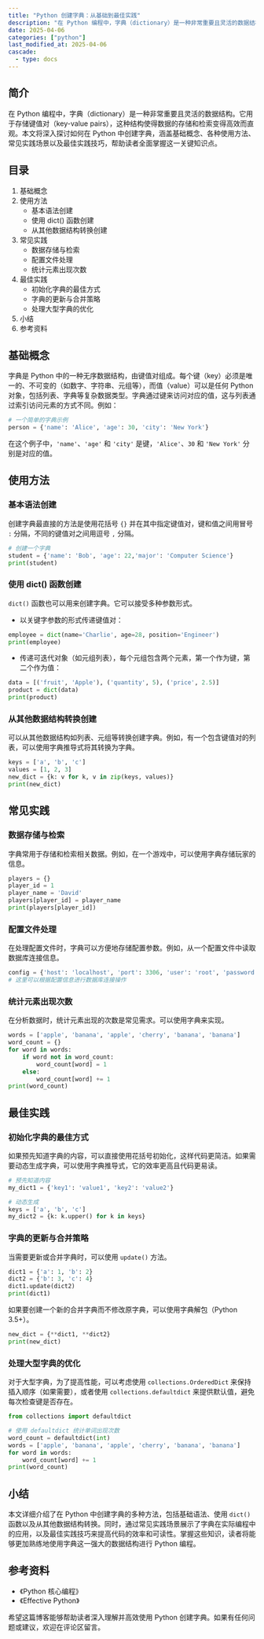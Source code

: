 ```yaml
---
title: "Python 创建字典：从基础到最佳实践"
description: "在 Python 编程中，字典（dictionary）是一种非常重要且灵活的数据结构。它用于存储键值对（key-value pairs），这种结构使得数据的存储和检索变得高效而直观。本文将深入探讨如何在 Python 中创建字典，涵盖基础概念、各种使用方法、常见实践场景以及最佳实践技巧，帮助读者全面掌握这一关键知识点。"
date: 2025-04-06
categories: ["python"]
last_modified_at: 2025-04-06
cascade:
  - type: docs
---
```



## 简介
在 Python 编程中，字典（dictionary）是一种非常重要且灵活的数据结构。它用于存储键值对（key-value pairs），这种结构使得数据的存储和检索变得高效而直观。本文将深入探讨如何在 Python 中创建字典，涵盖基础概念、各种使用方法、常见实践场景以及最佳实践技巧，帮助读者全面掌握这一关键知识点。

<!-- more -->
## 目录
1. 基础概念
2. 使用方法
    - 基本语法创建
    - 使用 dict() 函数创建
    - 从其他数据结构转换创建
3. 常见实践
    - 数据存储与检索
    - 配置文件处理
    - 统计元素出现次数
4. 最佳实践
    - 初始化字典的最佳方式
    - 字典的更新与合并策略
    - 处理大型字典的优化
5. 小结
6. 参考资料

## 基础概念
字典是 Python 中的一种无序数据结构，由键值对组成。每个键（key）必须是唯一的、不可变的（如数字、字符串、元组等），而值（value）可以是任何 Python 对象，包括列表、字典等复杂数据类型。字典通过键来访问对应的值，这与列表通过索引访问元素的方式不同。例如：
```python
# 一个简单的字典示例
person = {'name': 'Alice', 'age': 30, 'city': 'New York'}
```
在这个例子中，`'name'`、`'age'` 和 `'city'` 是键，`'Alice'`、`30` 和 `'New York'` 分别是对应的值。

## 使用方法
### 基本语法创建
创建字典最直接的方法是使用花括号 `{}` 并在其中指定键值对，键和值之间用冒号 `:` 分隔，不同的键值对之间用逗号 `,` 分隔。
```python
# 创建一个字典
student = {'name': 'Bob', 'age': 22,'major': 'Computer Science'}
print(student)
```
### 使用 dict() 函数创建
`dict()` 函数也可以用来创建字典。它可以接受多种参数形式。
- 以关键字参数的形式传递键值对：
```python
employee = dict(name='Charlie', age=28, position='Engineer')
print(employee)
```
- 传递可迭代对象（如元组列表），每个元组包含两个元素，第一个作为键，第二个作为值：
```python
data = [('fruit', 'Apple'), ('quantity', 5), ('price', 2.5)]
product = dict(data)
print(product)
```

### 从其他数据结构转换创建
可以从其他数据结构如列表、元组等转换创建字典。例如，有一个包含键值对的列表，可以使用字典推导式将其转换为字典。
```python
keys = ['a', 'b', 'c']
values = [1, 2, 3]
new_dict = {k: v for k, v in zip(keys, values)}
print(new_dict)
```

## 常见实践
### 数据存储与检索
字典常用于存储和检索相关数据。例如，在一个游戏中，可以使用字典存储玩家的信息。
```python
players = {}
player_id = 1
player_name = 'David'
players[player_id] = player_name
print(players[player_id])
```

### 配置文件处理
在处理配置文件时，字典可以方便地存储配置参数。例如，从一个配置文件中读取数据库连接信息。
```python
config = {'host': 'localhost', 'port': 3306, 'user': 'root', 'password': 'password'}
# 这里可以根据配置信息进行数据库连接操作
```

### 统计元素出现次数
在分析数据时，统计元素出现的次数是常见需求。可以使用字典来实现。
```python
words = ['apple', 'banana', 'apple', 'cherry', 'banana', 'banana']
word_count = {}
for word in words:
    if word not in word_count:
        word_count[word] = 1
    else:
        word_count[word] += 1
print(word_count)
```

## 最佳实践
### 初始化字典的最佳方式
如果预先知道字典的内容，可以直接使用花括号初始化，这样代码更简洁。如果需要动态生成字典，可以使用字典推导式，它的效率更高且代码更易读。
```python
# 预先知道内容
my_dict1 = {'key1': 'value1', 'key2': 'value2'}

# 动态生成
keys = ['a', 'b', 'c']
my_dict2 = {k: k.upper() for k in keys}
```

### 字典的更新与合并策略
当需要更新或合并字典时，可以使用 `update()` 方法。
```python
dict1 = {'a': 1, 'b': 2}
dict2 = {'b': 3, 'c': 4}
dict1.update(dict2)
print(dict1)
```
如果要创建一个新的合并字典而不修改原字典，可以使用字典解包（Python 3.5+）。
```python
new_dict = {**dict1, **dict2}
print(new_dict)
```

### 处理大型字典的优化
对于大型字典，为了提高性能，可以考虑使用 `collections.OrderedDict` 来保持插入顺序（如果需要），或者使用 `collections.defaultdict` 来提供默认值，避免每次检查键是否存在。
```python
from collections import defaultdict

# 使用 defaultdict 统计单词出现次数
word_count = defaultdict(int)
words = ['apple', 'banana', 'apple', 'cherry', 'banana', 'banana']
for word in words:
    word_count[word] += 1
print(word_count)
```

## 小结
本文详细介绍了在 Python 中创建字典的多种方法，包括基础语法、使用 `dict()` 函数以及从其他数据结构转换。同时，通过常见实践场景展示了字典在实际编程中的应用，以及最佳实践技巧来提高代码的效率和可读性。掌握这些知识，读者将能够更加熟练地使用字典这一强大的数据结构进行 Python 编程。

## 参考资料
- 《Python 核心编程》
- 《Effective Python》

希望这篇博客能够帮助读者深入理解并高效使用 Python 创建字典。如果有任何问题或建议，欢迎在评论区留言。  